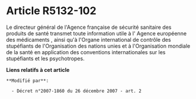 # Article R5132-102

Le directeur général de l'Agence française de sécurité sanitaire des produits de santé transmet toute information utile à l'
Agence européenne des médicaments , ainsi qu'à l'Organe international de contrôle des stupéfiants de l'Organisation des
nations unies et à l'Organisation mondiale de la santé en application des conventions internationales sur les stupéfiants et
les psychotropes.

**Liens relatifs à cet article**

	**Modifié par**:

	  - Décret n°2007-1860 du 26 décembre 2007 - art. 2
